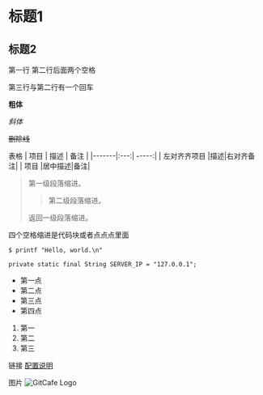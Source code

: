 # 标题1
## 标题2
第一行
第二行后面两个空格  

第三行与第二行有一个回车

**粗体**

*斜体*

~~删除线~~

表格
| 项目 | 描述 | 备注 |
|-------|:---:| -----:|
| 左对⻬齐项目 |描述|右对⻬备注|
| 项目 |居中描述|备注|


> 第一级段落缩进。
>
> > 第二级段落缩进。
>
> 返回一级段落缩进。


四个空格缩进是代码块或者点点点里面

    $ printf "Hello, world.\n"


```
private static final String SERVER_IP = "127.0.0.1";
```
* 第一点
* 第二点
* 第三点
* 第四点

1. 第一
2. 第二
3. 第三


链接
[配置说明](https://github.com/neoremind/navi/wiki/%E9%85%8D%E7%BD%AE%E8%AF%B4%E6%98%8E)


图片
![GitCafe Logo](https://github.com/neoremind/mydoc/image/gitlogo.png)
